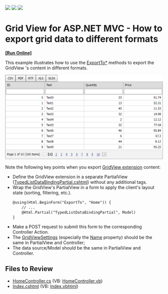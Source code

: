 <!-- default badges list -->
![](https://img.shields.io/endpoint?url=https://codecentral.devexpress.com/api/v1/VersionRange/128551513/14.1.3%2B)
[![](https://img.shields.io/badge/Open_in_DevExpress_Support_Center-FF7200?style=flat-square&logo=DevExpress&logoColor=white)](https://supportcenter.devexpress.com/ticket/details/E3898)
[![](https://img.shields.io/badge/📖_How_to_use_DevExpress_Examples-e9f6fc?style=flat-square)](https://docs.devexpress.com/GeneralInformation/403183)
<!-- default badges end -->

# Grid View for ASP.NET MVC - How to export grid data to different formats
<!-- run online -->
**[[Run Online]](https://codecentral.devexpress.com/e3898/)**
<!-- run online end -->

This example illustrates how to use the [ExportTo*](https://docs.devexpress.com/AspNetMvc/DevExpress.Web.Mvc.GridViewExtension._methods?p=netframework) methods to export the GridView 's content in different formats.

![GridView export](export-buttons.png)

Note the following key points when you export [GridView extension](https://docs.devexpress.com/AspNetMvc/8966/components/grid-view) content:

- Define the GridView extension in a separate PartialView ([TypedListDataBindingPartial.cshtml](./CS/Views/Home/TypedListDataBindingPartial.cshtml)) without any additional tags.
- Wrap the GridView's PartialView in a form to apply the client's layout state (sorting, filtering, etc.).
    ```
    @using(Html.BeginForm("ExportTo", "Home")) {
        // ...
        @Html.Partial("TypedListDataBindingPartial", Model)
    }
    ```
- Make a POST request to submit this form to the corresponding Controller Action.
- The [GridViewSettings](https://docs.devexpress.com/AspNetMvc/DevExpress.Web.Mvc.GridViewSettings) (especially the [Name](https://docs.devexpress.com/AspNetMvc/DevExpress.Web.Mvc.SettingsBase.Name) property) should be the same in PartialView and Controller;
- The data source/Model should be the same in PartialView and Controller.


## Files to Review

* [HomeController.cs](./CS/Controllers/HomeController.cs) (VB: [HomeController.vb](./VB/DXWebApplication1/Controllers/HomeController.vb))
* [Index.cshtml](./CS/Views/Home/Index.cshtml) (VB: [Index.vbhtml](./VB/DXWebApplication1/Views/Home/Index.vbhtml))
